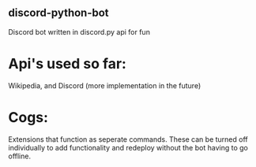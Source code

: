 ## discord-python-bot
Discord bot written in discord.py api for fun

# Api's used so far:
Wikipedia, and Discord
(more implementation in the future)

# Cogs:
Extensions that function as seperate commands. 
These can be turned off individually to add functionality
and redeploy without the bot having to go offline.
